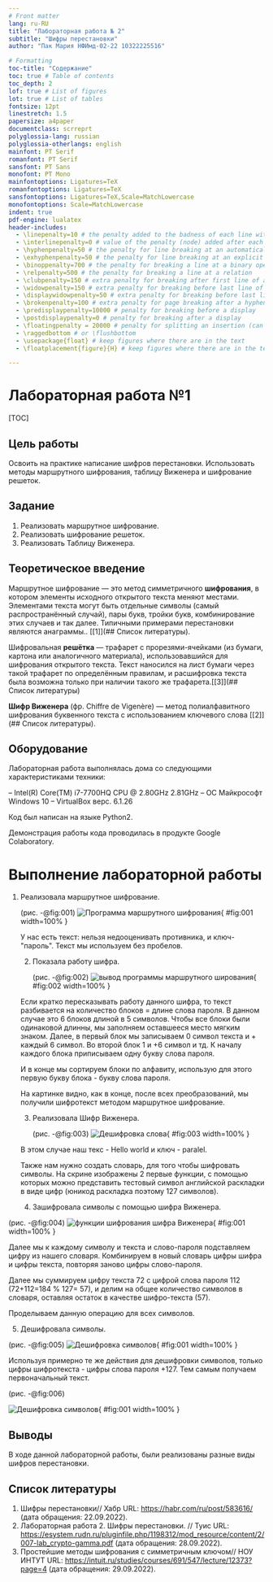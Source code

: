 ```yaml
---
# Front matter 
lang: ru-RU
title: "Лабораторная работа № 2"
subtitle: "Шифры перестановки"
author: "Пак Мария НФИмд-02-22 10322225516"

# Formatting
toc-title: "Содержание"
toc: true # Table of contents
toc_depth: 2
lof: true # List of figures
lot: true # List of tables
fontsize: 12pt
linestretch: 1.5
papersize: a4paper
documentclass: scrreprt
polyglossia-lang: russian
polyglossia-otherlangs: english
mainfont: PT Serif
romanfont: PT Serif
sansfont: PT Sans
monofont: PT Mono
mainfontoptions: Ligatures=TeX
romanfontoptions: Ligatures=TeX
sansfontoptions: Ligatures=TeX,Scale=MatchLowercase
monofontoptions: Scale=MatchLowercase
indent: true
pdf-engine: lualatex
header-includes:
  - \linepenalty=10 # the penalty added to the badness of each line within a paragraph (no associated penalty node) Increasing the value makes tex try to have fewer lines in the paragraph.
  - \interlinepenalty=0 # value of the penalty (node) added after each line of a paragraph.
  - \hyphenpenalty=50 # the penalty for line breaking at an automatically inserted hyphen
  - \exhyphenpenalty=50 # the penalty for line breaking at an explicit hyphen
  - \binoppenalty=700 # the penalty for breaking a line at a binary operator
  - \relpenalty=500 # the penalty for breaking a line at a relation
  - \clubpenalty=150 # extra penalty for breaking after first line of a paragraph
  - \widowpenalty=150 # extra penalty for breaking before last line of a paragraph
  - \displaywidowpenalty=50 # extra penalty for breaking before last line before a display math
  - \brokenpenalty=100 # extra penalty for page breaking after a hyphenated line
  - \predisplaypenalty=10000 # penalty for breaking before a display
  - \postdisplaypenalty=0 # penalty for breaking after a display
  - \floatingpenalty = 20000 # penalty for splitting an insertion (can only be split footnote in standard LaTeX)
  - \raggedbottom # or \flushbottom
  - \usepackage{float} # keep figures where there are in the text
  - \floatplacement{figure}{H} # keep figures where there are in the text

---
```


# Лабораторная работа №1

[TOC]

## Цель работы
Освоить на практике написание шифров перестановки. Использовать методы маршрутного шифрования, таблицу Виженера и шифрование решеток.

## Задание

1. Реализовать маршрутное шифрование.
1. Реализовать шифрование решеток.
3. Реализовать Таблицу Виженера.

## Теоретическое введение

Маршрутное шифрование — это метод симметричного **шифрования**, в котором элементы исходного открытого текста меняют местами. Элементами текста могут быть отдельные символы (самый распространённый случай), пары букв, тройки букв, комбинирование этих случаев и так далее. Типичными примерами перестановки являются анаграммы.. [[1]](## Список литературы).

Шифровальная **решётка** — трафарет с прорезями-ячейками (из бумаги, картона или аналогичного материала), использовавшийся для шифрования открытого текста. Текст наносился на лист бумаги через такой трафарет по определённым правилам, и расшифровка текста была возможна только при наличии такого же трафарета.[[3]](## Список литературы)

**Шифр Виженера** (фр. Chiffre de Vigenère) — метод полиалфавитного шифрования буквенного текста с использованием ключевого слова [[2]](## Список литературы).

## Оборудование

Лабораторная работа выполнялась дома со следующими характеристиками техники: 

– Intel(R) Core(TM) i7-7700HQ CPU @ 2.80GHz 2.81GHz
– ОС Майкрософт Windows 10
– VirtualBox верс. 6.1.26

Код был написан на языке Python2.

Демонстрация работы кода проводилась в продукте Google Colaboratory.

# Выполнение лабораторной работы
 1. Реализовала маршрутное шифрование. 

      (рис. -@fig:001)
      ![Программа маршрутного шифрования](image/rep1.png){ #fig:001 width=100% }

      У нас есть текст: нельзя недооценивать противника, и ключ- "пароль".  Текст мы используем без пробелов.

      2. Показала работу шифра. 

         (рис. -@fig:002)
         ![вывод программы маршрутного ширования](image/rep2.png){ #fig:002 width=100% }

      Если кратко пересказывать работу данного шифра, то текст разбивается на количество блоков = длине слова пароля. В данном случае это 6 блоков длиной в 5 символов. Чтобы все блоки были одинаковой длинны, мы заполняем оставшееся место мягким знаком. Далее, в первый блок мы записываем 0 символ текста и + каждый 6 символ. Во второй блок 1 и +6 символ и тд. К началу каждого блока приписываем одну букву слова пароля.

      И в конце мы сортируем блоки по алфавиту, использую для этого первую букву блока - букву слова пароля.

      На картинке видно, как в конце, после всех преобразований, мы получили шифротекст методом маршрутное шифрование.

      3. Реализовала Шифр Виженера.

         (рис. -@fig:003)
         ![Дешифровка слова](image/rep3.png){ #fig:003 width=100% }

      В этом случае наш текс - Hello world и ключ - paralel. 

      Также нам нужно создать словарь, для того чтобы шифровать символы. На скрине изображены 2 первые функции, с помощью которых можно представить тестовый символ английской раскладки в виде цифр (юникод раскладка поэтому 127 символов).

      4. Зашифровала символы с помощью шифра Виженера.

(рис. -@fig:004)
![функции шифрования шифра Виженера](image/rep5.png){ #fig:001 width=100% }

Далее мы к каждому символу и текста и слово-пароля подставляем цифру из нашего словаря. Комбинируем в новый словарь цифры шифра и цифры текста, повторяя заново цифры слово-пароля. 

Далее мы суммируем цифру текста 72 с цифрой слова пароля 112  (72+112=184 % 127= 57), и делим на общее количество символов в словаря, оставляя остаток в качестве шифро-текста (57).

Проделываем данную операцию для всех символов.

5. Дешифровала символы.

(рис. -@fig:005)
![Дешифровка символов](image/rep6.png){ #fig:001 width=100% }

Используя примерно те же действия для дешифровки символов, только цифры шифротекста - цифры слова пароля +127. Тем самым получаем первоначальный текст.

(рис. -@fig:006)

![Дешифровка символов](image/rep4.png){ #fig:001 width=100% }

## Выводы
В ходе данной лабораторной работы, были реализованы разные виды шифров перестановки.

## Список литературы 

1. Шифры перестановки// Хабр URL: https://habr.com/ru/post/583616/ (дата обращения: 22.09.2022).
2. Лабораторная работа 2. Шифры перестановки. // Туис URL: https://esystem.rudn.ru/pluginfile.php/1198312/mod_resource/content/2/007-lab_crypto-gamma.pdf (дата обращения: 28.09.2022).
3. Простейшие методы шифрования с симметричным ключом// НОУ ИНТУТ URL: https://intuit.ru/studies/courses/691/547/lecture/12373?page=4 (дата обращения: 29.09.2022).





